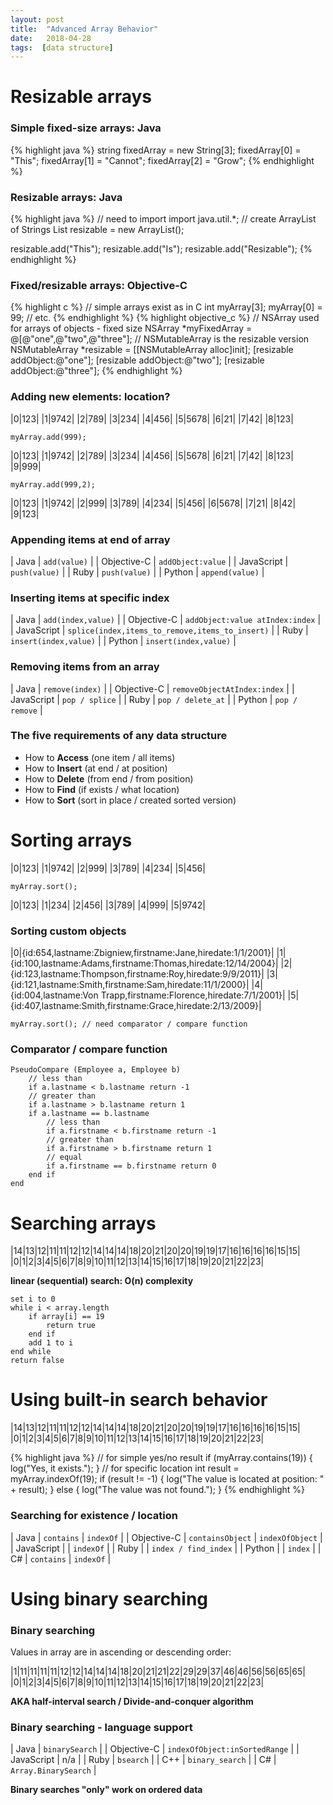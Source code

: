 ```yaml
---
layout: post
title:  "Advanced Array Behavior"
date:   2018-04-28
tags:  [data structure]
---
```

# Resizable arrays

### Simple fixed-size arrays: Java
{% highlight java %}
string fixedArray = new String[3];
fixedArray[0] = "This";
fixedArray[1] = "Cannot";
fixedArray[2] = "Grow";
{% endhighlight %}
### Resizable arrays: Java
{% highlight java %}
// need to import
import java.util.*;
// create ArrayList of Strings
List<String> resizable = new ArrayList<String>();
    
resizable.add("This");
resizable.add("Is");
resizable.add("Resizable");
{% endhighlight %}
### Fixed/resizable arrays: Objective-C
{% highlight c %}
// simple arrays exist as in C
int myArray[3];
myArray[0] = 99; // etc.
{% endhighlight %}
{% highlight objective_c %}
// NSArray used for arrays of objects - fixed size
NSArray *myFixedArray = @[@"one",@"two",@"three"];
// NSMutableArray is the resizable version
NSMutableArray *resizable = [[NSMutableArray alloc]init];
[resizable addObject:@"one"];
[resizable addObject:@"two"];
[resizable addObject:@"three"];
{% endhighlight %}
### Adding new elements: location?

|0|123|
|1|9742|
|2|789|
|3|234|
|4|456|
|5|5678|
|6|21|
|7|42|
|8|123|

`myArray.add(999);`

|0|123|
|1|9742|
|2|789|
|3|234|
|4|456|
|5|5678|
|6|21|
|7|42|
|8|123|
|9|999|

`myArray.add(999,2);`

|0|123|
|1|9742|
|2|999|
|3|789|
|4|234|
|5|456|
|6|5678|
|7|21|
|8|42|
|9|123|

### Appending items at end of array

| Java | `add(value)` |
| Objective-C | `addObject:value` |
| JavaScript | `push(value)` |
| Ruby | `push(value)` |
| Python | `append(value)` |

### Inserting items at specific index

| Java | `add(index,value)` |
| Objective-C | `addObject:value atIndex:index` |
| JavaScript | `splice(index,items_to_remove,items_to_insert)` |
| Ruby | `insert(index,value)` |
| Python | `insert(index,value)` |

### Removing items from an array

| Java | `remove(index)` |
| Objective-C | `removeObjectAtIndex:index` |
| JavaScript | `pop / splice` |
| Ruby | `pop / delete_at` |
| Python | `pop / remove` |

### The five requirements of any data structure
* How to **Access** (one item / all items)
* How to **Insert** (at end / at position)
* How to **Delete** (from end / from position)
* How to **Find** (if exists / what location)
* How to **Sort** (sort in place / created sorted version)

# Sorting arrays

|0|123|
|1|9742|
|2|999|
|3|789|
|4|234|
|5|456|

`myArray.sort();`

|0|123|
|1|234|
|2|456|
|3|789|
|4|999|
|5|9742|

### Sorting custom objects

|0|{id:654,lastname:Zbigniew,firstname:Jane,hiredate:1/1/2001}|
|1|{id:100,lastname:Adams,firstname:Thomas,hiredate:12/14/2004}|
|2|{id:123,lastname:Thompson,firstname:Roy,hiredate:9/9/2011}|
|3|{id:121,lastname:Smith,firstname:Sam,hiredate:11/1/2000}|
|4|{id:004,lastname:Von Trapp,firstname:Florence,hiredate:7/1/2001}|
|5|{id:407,lastname:Smith,firstname:Grace,hiredate:2/13/2009}|

`myArray.sort(); // need comparator / compare function`

### Comparator / compare function
~~~~~~~
PseudoCompare (Employee a, Employee b)
    // less than
    if a.lastname < b.lastname return -1
    // greater than
    if a.lastname > b.lastname return 1
    if a.lastname == b.lastname
        // less than
        if a.firstname < b.firstname return -1
        // greater than
        if a.firstname > b.firstname return 1
        // equal
        if a.firstname == b.firstname return 0
    end if
end
~~~~~~~
# Searching arrays

|14|13|12|11|11|12|12|14|14|14|18|20|21|20|20|19|19|17|16|16|16|16|15|15|
|0|1|2|3|4|5|6|7|8|9|10|11|12|13|14|15|16|17|18|19|20|21|22|23|

**linear (sequential) search: O(n) complexity**
~~~~~~~
set i to 0
while i < array.length
    if array[i] == 19
        return true
    end if
    add 1 to i
end while
return false
~~~~~~~
# Using built-in search behavior

|14|13|12|11|11|12|12|14|14|14|18|20|21|20|20|19|19|17|16|16|16|16|15|15|
|0|1|2|3|4|5|6|7|8|9|10|11|12|13|14|15|16|17|18|19|20|21|22|23|

{% highlight java %}
// for simple yes/no result
if (myArray.contains(19)) {
    log("Yes, it exists.");
}
// for specific location
int result = myArray.indexOf(19);
if (result != -1) {
    log("The value is located at position: " + result);
} else {
    log("The value was not found.");
}
{% endhighlight %}
### Searching for existence / location

| Java | `contains` | `indexOf` |
| Objective-C | `containsObject` | `indexOfObject` |
| JavaScript | | `indexOf` |
| Ruby | | `index / find_index` |
| Python | | `index` |
| C# | `contains` | `indexOf` |

# Using binary searching
### Binary searching
Values in array are in ascending or descending order:

|1|11|11|11|11|12|12|14|14|14|18|20|21|21|22|29|29|37|46|46|56|56|65|65|
|0|1|2|3|4|5|6|7|8|9|10|11|12|13|14|15|16|17|18|19|20|21|22|23|

**AKA half-interval search / Divide-and-conquer algorithm**
### Binary searching - language support

| Java | `binarySearch` |
| Objective-C | `indexOfObject:inSortedRange` |
| JavaScript | n/a |
| Ruby | `bsearch` |
| C++ | `binary_search` |
| C# | `Array.BinarySearch` |

**Binary searches "only" work on ordered data**